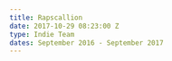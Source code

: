 ```yaml
---
title: Rapscallion
date: 2017-10-29 08:23:00 Z
type: Indie Team
dates: September 2016 - September 2017
---
```


